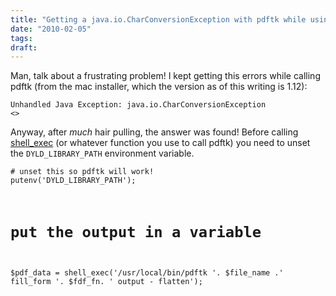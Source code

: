 ```yaml
---
title: "Getting a java.io.CharConversionException with pdftk while using MAMP?"
date: "2010-02-05"
tags:
draft:
---
```


Man, talk about a frustrating problem!  I kept getting this errors while calling pdftk (from the mac installer, which the version as of this writing is 1.12):

<code>Unhandled Java Exception:
java.io.CharConversionException
   <<No stacktrace available>></code>

Anyway, after *much* hair pulling, the answer was found!  Before calling [shell_exec](http://php.net/shell_exec) (or whatever function you use to call pdftk) you need to unset the <code>DYLD_LIBRARY_PATH</code> environment variable.

<code lang="php"># unset this so pdftk will work!
putenv('DYLD_LIBRARY_PATH');

# put the output in a variable
$pdf_data = shell_exec('/usr/local/bin/pdftk '. $file_name .' fill_form '.
$fdf_fn. ' output - flatten');</code>
